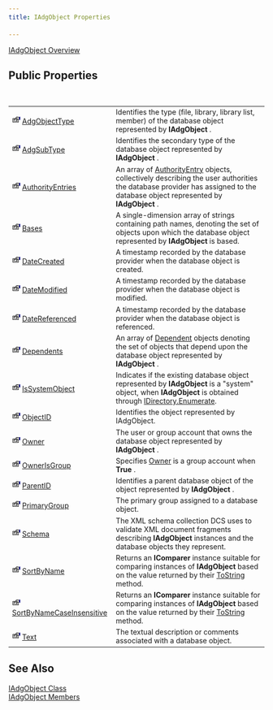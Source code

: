 ```yaml
---
title: IAdgObject Properties

---
```


[IAdgObject Overview](iadg-object-class.html) 
## Public Properties

<br />


|      |      |
| ---- | ---- |
| <img height="16" alt="public property" src="images/property.bmp" width="16" border="0" /> [AdgObjectType](iadg-object-class-adg-object-type-property.html) | Identifies the type (file, library, library list, member) of the database object represented by **IAdgObject** . |
| <img height="16" alt="public property" src="images/property.bmp" width="16" border="0" /> [AdgSubType](iadg-object-class-adg-subtype-property.html) | Identifies the secondary type of the database object represented by **IAdgObject** . |
| <img height="16" alt="public property" src="images/property.bmp" width="16" border="0" /> [AuthorityEntries](iadg-object-class-authority-entries-property.html) | An array of [AuthorityEntry](authority-entry-class.html) objects, collectively describing the user authorities the database provider has assigned to the database object represented by **IAdgObject** . |
| <img height="16" alt="public property" src="images/property.bmp" width="16" border="0" /> [Bases](iadg-object-class-bases-property.html) | A single-dimension array of strings containing path names, denoting the set of objects upon which the database object represented by **IAdgObject** is based. |
| <img height="16" alt="public property" src="images/property.bmp" width="16" border="0" /> [DateCreated](iadg-object-class-date-created-property.html) | A timestamp recorded by the database provider when the database object is created. |
| <img height="16" alt="public property" src="images/property.bmp" width="16" border="0" /> [DateModified](iadg-object-class-date-modified-property.html) | A timestamp recorded by the database provider when the database object is modified. |
| <img height="16" alt="public property" src="images/property.bmp" width="16" border="0" /> [DateReferenced](iadg-object-class-date-referenced-property.html) | A timestamp recorded by the database provider when the database object is referenced. |
| <img height="16" alt="public property" src="images/property.bmp" width="16" border="0" /> [Dependents](iadg-object-class-dependents-property.html) | An array of [Dependent](dependent-class.html) objects denoting the set of objects that depend upon the database object represented by **IAdgObject** . |
| <img height="16" alt="public property" src="images/property.bmp" width="16" border="0" /> [IsSystemObject](iadg-object-class-isSystem-object-property.html) | Indicates if the existing database object represented by **IAdgObject** is a "system" object, when **IAdgObject** is obtained through [ IDirectory.Enumerate](idirectory-class-enumerate-method.html). |
| <img height="16" alt="public property" src="images/property.bmp" width="16" border="0" /> [ObjectID](iadg-object-class-object-idproperty.html) | Identifies the object represented by IAdgObject. |
| <img height="16" alt="public property" src="images/property.bmp" width="16" border="0" /> [Owner](iadg-object-class-owner-property.html) | The user or group account that owns the database object represented by **IAdgObject** . |
| <img height="16" alt="public property" src="images/property.bmp" width="16" border="0" /> [OwnerIsGroup](iadg-object-class-owner-isgroup-property.html) | Specifies [Owner](iadg-object-class-owner-property.html) is a group account when **True** . |
| <img height="16" alt="public property" src="images/property.bmp" width="16" border="0" /> [ParentID](iadg-object-class-parent-idproperty.html) | Identifies a parent database object of the object represented by **IAdgObject** . |
| <img height="16" alt="public property" src="images/property.bmp" width="16" border="0" /> [PrimaryGroup](iadg-object-class-primary-group-property.html) | The primary group assigned to a database object. |
| <img height="16" alt="public property" src="images/property.bmp" width="16" border="0" /> [Schema](iadg-object-class-schema-property.html) | The XML schema collection DCS uses to validate XML document fragments describing **IAdgObject** instances and the database objects they represent. |
| <img height="16" alt="public property" src="images/property.bmp" width="16" border="0" /> [SortByName](iadg-object-class-sort-byName-property.html) | Returns an **IComparer** instance suitable for comparing instances of **IAdgObject** based on the value returned by their [ ToString](iadg-object-class-toString-method.html) method. |
| <img height="16" alt="public property" src="images/property.bmp" width="16" border="0" /> [SortByNameCaseInsensitive](iadg-object-class-sort-byName-case-insensitive-property.html) | Returns an **IComparer** instance suitable for comparing instances of **IAdgObject** based on the value returned by their [ ToString](iadg-object-class-toString-method.html) method. |
| <img height="16" alt="public property" src="images/property.bmp" width="16" border="0" /> [Text](iadg-object-class-text-property.html) | The textual description or comments associated with a database object. |



## See Also


[IAdgObject Class](iadg-object-class.html)
      <br />
[IAdgObject Members](iadg-object-members.html)

